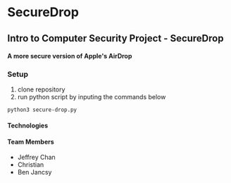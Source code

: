 # SecureDrop
## Intro to Computer Security Project - SecureDrop
#### A more secure version of Apple's AirDrop

### Setup

1. clone repository
2. run python script by inputing the commands below
```
python3 secure-drop.py
```

#### Technologies
#### Team Members

* Jeffrey Chan
* Christian
* Ben Jancsy